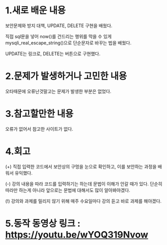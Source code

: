 # 1.새로 배운 내용
 보안문제와 방지 대책, UPDATE, DELETE 구현을 배웠다.
 
 직접 sql문을 넣어 now()를 건드리는 행위를 막을 수 있게 mysqli_real_escape_string()으로 단순문자로 바꾸는 법을 배웠다.
 
 UPDATE는 링크로, DELETE는 버튼으로 구현했다.
 
# 2.문제가 발생하거나 고민한 내용
 오타때문에 오류난것말고는 문제가 발생한 부분은 없었다. 

# 3.참고할만한 내용
 오류가 없어서 참고한 사이트가 없다.

# 4.회고
 (+) 직접 입력한 코드에서 보안상의 구멍을 눈으로 확인하고, 이를 보안하는 과정을 배워서 유익했다. 
 
 (-) 강의 내용을 따라 코드를 입력하기는 하는데 문법이 이해가 안갈 때가 있다. 단순히 따라만 하는게 아니라 앞으로는 문법에 대해서도 많이 알아봐야겠다.
 
 (!) 강의와 과제를 밀리지 않기 위해 매주 수요일마다 강의 듣고 바로 과제를 해야겠다. 

# 5.동작 동영상 링크 : https://youtu.be/wYOQ319Nvow
